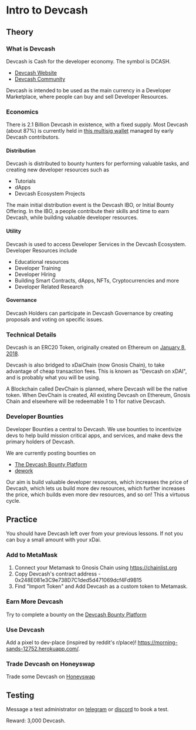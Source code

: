 # Intro to Devcash

## Theory

### What is Devcash

Devcash is Cash for the developer economy. The symbol is DCASH.

* [Devcash Website](https://devcash.dev)
* [Devcash Community](https://discord.gg/BuEJptRutQ)

Devcash is intended to be used as the main currency in a Developer Marketplace, where people can buy and sell Developer Resources.

### Economics
There is 2.1 Billion Devcash in existence, with a fixed supply. Most Devcash (about 87%) is currently held in [this multisig wallet](https://etherscan.io/address/0xBe9AB77E88bFdA9491A4d18522C1d837D901673F) managed by early Devcash contributors.

#### Distribution

Devcash is distributed to bounty hunters for performing valuable tasks, and creating new developer resources such as
* Tutorials
* dApps
* Devcash Ecosystem Projects

The main initial distribution event is the Devcash IBO, or Initial Bounty Offering. In the IBO, a people contribute their skills and time to earn Devcash, while building valuable developer resources.


#### Utility
Devcash is used to access Developer Services in the Devcash Ecosystem. Developer Resources include
* Educational resources
* Developer Training
* Developer Hiring
* Building Smart Contracts, dApps, NFTs, Cryptocurrencies and more
* Developer Related Research

#### Governance
Devcash Holders can participate in Devcash Governance by creating proposals and voting on specific issues.

### Technical Details
Devcash is an ERC20 Token, originally created on Ethereum on [January 8, 2018](https://etherscan.io/tx/0x73921cdeb3ad1baa4cc11ddaeb8492056a6c63ddb71089fb80ceb44c60c598a1).

Devcash is also bridged to xDaiChain (now Gnosis Chain), to take advantage of cheap transaction fees. This is known as "Devcash on xDAI", and is probably what you will be using.

A Blockchain called DevChain is planned, where Devcash will be the native token. When DevChain is created, All existing Devcash on Ethereum, Gnosis Chain and elsewhere will be redeemable 1 to 1 for native Devcash.

### Developer Bounties
Developer Bounties a central to Devcash. We use bounties to incentivize devs to help build mission critical apps, and services, and make devs the primary holders of Devcash.

We are currently posting bounties on 
* [The Devcash Bounty Platform](https://xdai.devcash.dev) 
* [dework](https://dework.xyz) 

Our aim is build valuable developer resources, which increases the price of Devcash, which lets us build more dev resources, which further increases the price, which builds even more dev resources, and so on! This a virtuous cycle.

## Practice

You should have Devcash left over from your previous lessons. If not you can buy a small amount with your xDai.

### Add to MetaMask

1) Connect your Metamask to Gnosis Chain using https://chainlist.org
2) Copy Devcash's contract address - 0x248E081e3C9e738D7C1ded5d471069dcf4Fd9B15
3) Find "Import Token" and Add Devcash as a custom token to Metamask.

### Earn More Devcash

Try to complete a bounty on the [Devcash Bounty Platform](https//xdai.devcash.dev)

### Use Devcash

Add a pixel to dev-place (inspired by reddit's r/place)! https://morning-sands-12752.herokuapp.com/.

### Trade Devcash on Honeyswap

Trade some Devcash on [Honeyswap](https://honeyswap.org/)

## Testing

Message a test administrator on [telegram](https://t.me/bdu_learn) or [discord](https://discord.gg/BuEJptRutQ) to book a test.

Reward: 3,000 Devcash.

